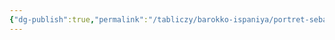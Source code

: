 ```yaml
---
{"dg-publish":true,"permalink":"/tabliczy/barokko-ispaniya/portret-sebastyana-de-moro/","dgPassFrontmatter":true}
---
```



